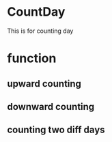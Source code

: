 # CountDay

This is for counting day

# function

## upward counting

## downward counting

## counting two diff days
